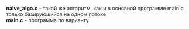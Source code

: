 **naive_algo.c** - такой же алгоритм, как и в основной программе main.c только базирующийся на одном потоке\
**main.c** - программа по варианту
